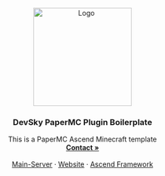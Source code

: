 <br />
<div align="center">
  <a href="https://discord.gg/desky">
    <img src="https://cdn.discordapp.com/attachments/899676897120763914/930500237347401818/DevSkyTM_12.png" alt="Logo" width="200" height="200">
  </a>

  <h3 align="center">DevSky PaperMC Plugin Boilerplate</h3>

  <p align="center">
    This is a PaperMC Ascend Minecraft template
    <br />
    <a href="https://discord.com/users/216487432667791360"><strong>Contact »</strong></a>
    <br />
    <br />
    <a href="https://discord.gg/devsky">Main-Server</a>
    ·
    <a href="https://devsky.one">Website</a>
    ·
    <a href="https://github.com/TheFruxz/Ascend">Ascend Framework</a>
  </p>
</div>
